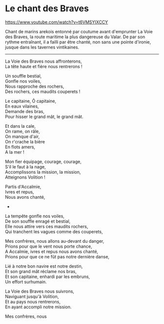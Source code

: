 # Le chant des Braves

https://www.youtube.com/watch?v=t6VMSYIXCCY


Chant de marins arekois entonné par coutume avant d'emprunter La Voie des Braves, la route maritime la plus dangereuse du Valar. De par son rythme entraînant, il a failli par être chanté, non sans une pointe d'ironie, jusque dans les tavernes vintikaines.

---

La Voie des Braves nous affronterons,  
La tête haute et fière nous rentrerons !  

Un souffle bestial,  
Gonfle nos voiles,  
Nous rapproche des rochers,  
Des rochers, ces maudits couperets !

Le capitaine, Ô capitaine,  
En eaux vilaines,  
Demande des bras,  
Pour hisser le grand mât, le grand mât.

Et dans la cale,  
On rame, on râle,  
On manque d'air,  
On r'crache la bière  
En flots amers,  
A la mer !

Mon fier équipage, courage, courage,  
S'il le faut à la nage,  
Accomplissons la mission, la mission,  
Atteignons Volition !

Partis d'Accalmie,  
Ivres et repus,  
Nous avons chanté,  



-

La tempête gonfle nos voiles,  
De son souffle enragé et bestial,  
Elle nous attire vers ces maudits rochers,  
Qui tranchent les vagues comme des couperets,  

Mes confrères, nous allons au-devant du danger,  
Prions pour que le vent nous porte chance,  
A Accalmie, ivres et repus nous avons chanté,  
Prions pour que ce ne fût pas notre dernière danse,

Lié à notre bon navire est notre destin,  
Et son grand mât réclame nos bras,  
Et son capitaine, enhardi par les embruns,  
Un effort surhumain.

La Voie des Braves nous suivrons,  
Naviguant jusqu'à Volition,  
Et au pays nous rentrerons,  
En ayant accompli notre mission.

Mes confrères, nous